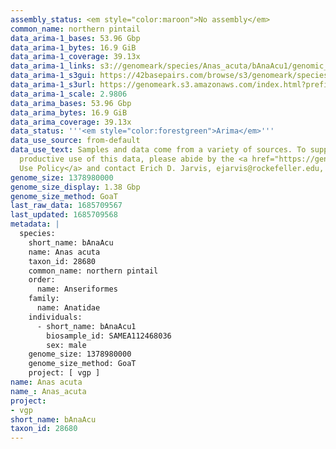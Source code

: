 ```yaml
---
assembly_status: <em style="color:maroon">No assembly</em>
common_name: northern pintail
data_arima-1_bases: 53.96 Gbp
data_arima-1_bytes: 16.9 GiB
data_arima-1_coverage: 39.13x
data_arima-1_links: s3://genomeark/species/Anas_acuta/bAnaAcu1/genomic_data/arima/<br>
data_arima-1_s3gui: https://42basepairs.com/browse/s3/genomeark/species/Anas_acuta/bAnaAcu1/genomic_data/arima/
data_arima-1_s3url: https://genomeark.s3.amazonaws.com/index.html?prefix=species/Anas_acuta/bAnaAcu1/genomic_data/arima/
data_arima-1_scale: 2.9806
data_arima_bases: 53.96 Gbp
data_arima_bytes: 16.9 GiB
data_arima_coverage: 39.13x
data_status: '''<em style="color:forestgreen">Arima</em>'''
data_use_source: from-default
data_use_text: Samples and data come from a variety of sources. To support fair and
  productive use of this data, please abide by the <a href="https://genome10k.soe.ucsc.edu/data-use-policies/">Data
  Use Policy</a> and contact Erich D. Jarvis, ejarvis@rockefeller.edu, with any questions.
genome_size: 1378980000
genome_size_display: 1.38 Gbp
genome_size_method: GoaT
last_raw_data: 1685709567
last_updated: 1685709568
metadata: |
  species:
    short_name: bAnaAcu
    name: Anas acuta
    taxon_id: 28680
    common_name: northern pintail
    order:
      name: Anseriformes
    family:
      name: Anatidae
    individuals:
      - short_name: bAnaAcu1
        biosample_id: SAMEA112468036
        sex: male
    genome_size: 1378980000
    genome_size_method: GoaT
    project: [ vgp ]
name: Anas acuta
name_: Anas_acuta
project:
- vgp
short_name: bAnaAcu
taxon_id: 28680
---
```

